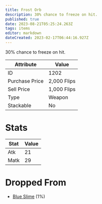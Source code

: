 ```yaml
---
title: Frost Orb
description: 30% chance to freeze on hit.
published: true
date: 2023-08-21T05:25:24.263Z
tags: items
editor: markdown
dateCreated: 2023-02-17T06:44:16.927Z
---
```


30% chance to freeze on hit.

|Attribute|Value|
|-|-|
|ID|1202|
|Purchase Price|2,000 Flips|
|Sell Price|1,000 Flips|
|Type|Weapon|
|Stackable|No|

# Stats
|Stat|Value|
|-|-|
|Atk|21|
|Matk|29|

# Dropped From
 * [Blue Slime](/monsters/blue-slime) (1%)
